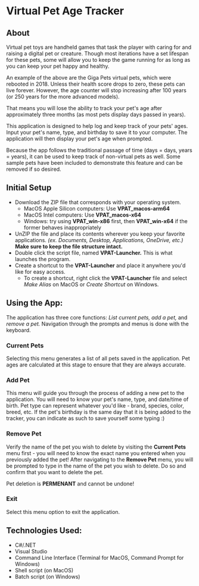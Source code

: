 # Virtual Pet Age Tracker

## About
Virtual pet toys are handheld games that task the player with caring for and raising a digital pet or creature. Though most iterations have a set lifespan for these pets, some will allow you to keep the game running for as long as you can keep your pet happy and healthy.

An example of the above are the Giga Pets virtual pets, which were rebooted in 2018. Unless their health score drops to zero, these pets can live forever. However, the age counter will stop increasing after 100 years (or 250 years for the more advanced models).

That means you will lose the ability to track your pet's age after approximately three months (as most pets display days passed in years).

This application is designed to help log and keep track of your pets' ages. Input your pet's name, type, and birthday to save it to your computer. The application will then display your pet's age when prompted.

Because the app follows the traditional passage of time (days = days, years = years), it can be used to keep track of non-virtual pets as well. Some sample pets have been included to demonstrate this feature and can be removed if so desired.

## Initial Setup
- Download the ZIP file that corresponds with your operating system.
    - MacOS Apple Silicon computers: Use __VPAT_macos-arm64__
    - MacOS Intel computers: Use __VPAT_macos-x64__
    - Windows: try using __VPAT_win-x86__ first, then __VPAT_win-x64__ if the former behaves inappropriately
- UnZIP the file and place its contents wherever you keep your favorite applications. _(ex. Documents, Desktop, Applications, OneDrive, etc.)_ __Make sure to keep the file structure intact.__
- Double click the script file, named __VPAT-Launcher.__ This is what launches the program.
- Create a shortcut to the __VPAT-Launcher__ and place it anywhere you'd like for easy access.
    - To create a shortcut, right click the __VPAT-Launcher__ file and select _Make Alias_ on MacOS or _Create Shortcut_ on Windows.

## Using the App:
The application has three core functions: _List current pets, add a pet,_ and _remove a pet._ Navigation through the prompts and menus is done with the keyboard.

### Current Pets
Selecting this menu generates a list of all pets saved in the application. Pet ages are calculated at this stage to ensure that they are always accurate.

### Add Pet
This menu will guide you through the process of adding a new pet to the application. You will need to know your pet's name, type, and date/time of birth. Pet type can represent whatever you'd like - brand, species, color, breed, etc. If the pet's birthday is the same day that it is being added to the tracker, you can indicate as such to save yourself some typing :)

### Remove Pet
Verify the name of the pet you wish to delete by visiting the __Current Pets__ menu first - you will need to know the exact name you entered when you previously added the pet! After navigating to the __Remove Pet__ menu, you will be prompted to type in the name of the pet you wish to delete. Do so and confirm that you want to delete the pet.

Pet deletion is __PERMENANT__ and cannot be undone!

### Exit

Select this menu option to exit the application.

## Technologies Used:
- C#/.NET
- Visual Studio
- Command Line Interface (Terminal for MacOS, Command Prompt for Windows)
- Shell script (on MacOS)
- Batch script (on Windows)